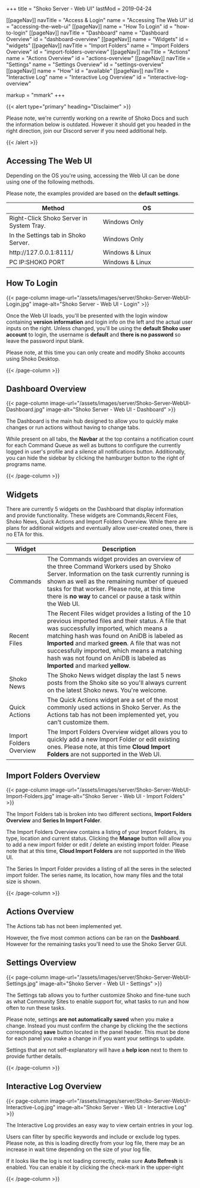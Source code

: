 +++
title = "Shoko Server - Web UI"
lastMod = 2019-04-24

[[pageNav]]
navTitle = "Access & Login"
name = "Accessing The Web UI"
id = "accessing-the-web-ui"
[[pageNav]]
name = "How To Login"
id = "how-to-login"
[[pageNav]]
navTitle = "Dashboard"
name = "Dashboard Overview"
id = "dashboard-overview"
[[pageNav]]
name = "Widgets"
id = "widgets"
[[pageNav]]
navTitle = "Import Folders"
name = "Import Folders Overview"
id = "import-folders-overview"
[[pageNav]]
navTitle = "Actions"
name = "Actions Overview"
id = "actions-overview"
[[pageNav]]
navTitle = "Settings"
name = "Settings Overview"
id = "settings-overview"
[[pageNav]]
name = "How"
id = "available"
[[pageNav]]
navTitle = "Interactive Log"
name = "Interactive Log Overview"
id = "interactive-log-overview"

markup = "mmark"
+++

{{< alert type="primary" heading="Disclaimer" >}}

Please note, we're currently working on a rewrite of Shoko Docs and such the information below is outdated. However it should get you headed in the right direction, join our Discord server if you need additional help.

{{< /alert >}}

## Accessing The Web UI

Depending on the OS you're using, accessing the Web UI can be done using one of the following methods.

Please note, the examples provided are based on the **default settings**.

<table class = "table table-bordered">
<thead>
<tr>
    <th width = "50%">Method</th>
    <th>OS</th>
</tr>
</thead>

<tr>
    <td>Right-Click Shoko Server in System Tray.</td>
    <td>Windows Only</td>
</tr>

<tr>
    <td>In the Settings tab in Shoko Server.</td>
    <td>Windows Only</td>
</tr>

<tr>
    <td>http://127.0.0.1:8111/</td>
    <td>Windows & Linux</td>
</tr>

<tr>
    <td>PC IP:SHOKO PORT</td>
    <td>Windows & Linux</td>
</tr>

<tbody>
</table>

## How To Login

{{< page-column image-url="/assets/images/server/Shoko-Server-WebUI-Login.jpg" image-alt="Shoko Server - Web UI - Login" >}}

Once the Web UI loads, you'll be presented with the login window containing **version information** and login info on the left and the actual user inputs on the right. Unless changed, you'll be using the **default Shoko user account** to login, the username is **default** and **there is no password** so leave the password input blank.

Please note, at this time you can only create and modify Shoko accounts using Shoko Desktop.

{{< /page-column >}}

## Dashboard Overview

{{< page-column image-url="/assets/images/server/Shoko-Server-WebUI-Dashboard.jpg" image-alt="Shoko Server - Web UI - Dashboard" >}}

The Dashboard is the main hub designed to allow you to quickly make changes or run actions without having to change tabs.

While present on all tabs, the **Navbar** at the top contains a notification count for each Command Queue as well as buttons to configure the currently logged in user's profile and a silence all notifications button. Additionally, you can hide the sidebar by clicking the hamburger button to the right of programs name.

{{< /page-column >}}

## Widgets

There are currently 5 widgets on the Dashboard that display information and provide functionality. These widgets are Commands,Recent Files, Shoko News, Quick Actions and Import Folders Overview. While there are plans for additional widgets and eventually allow user-created ones, there is no ETA for this.

<table class = "table table-bordered">
<thead>
<tr>
    <th width = "20%">Widget</th>
    <th>Description</th>
</tr>
</thead>

<tbody>

<tr>
    <td>Commands</td>
    <td>The Commands widget provides an overview of the three Command Workers used by Shoko Server. Information on the task
        currently running is shown as well as the remaining number of queued tasks for that worker. Please note, at this time there
        is <strong>no way</strong> to cancel or pause a task within the Web UI.
    </td>
</tr>

<tr>
    <td>Recent Files</td>
    <td>The Recent Files widget provides a listing of the 10 previous imported files and their status. A file that was successfully
        imported, which means a matching hash was found on AniDB is labeled as <strong>Imported</strong> and
        marked <strong>green</strong>. A file that was not successfully imported, which means a matching hash was not found on AniDB
        is labeled as <strong>Imported</strong> and marked <strong>yellow</strong>.
    </td>
</tr>

<tr>
    <td>Shoko News</td>
    <td>The Shoko News widget display the last 5 news posts from the Shoko site so you'll always current on the latest Shoko news.
        You're welcome.
    </td>
</tr>

<tr>
    <td>Quick Actions</td>
    <td>The Quick Actions widget are a set of the most commonly used actions in Shoko Server. As the Actions tab has not been
        implemented yet, you can't customize them.
    </td>
</tr>

<tr>
    <td>Import Folders Overview</td>
    <td>The Import Folders Overview widget allows you to quickly add a new Import Folder or edit existing ones. Please note, at this
        time <strong>Cloud Import Folders</strong> are not supported in the Web UI.
    </td>
</tr>

</tbody>
</table>

## Import Folders Overview

{{< page-column image-url="/assets/images/server/Shoko-Server-WebUI-Import-Folders.jpg" image-alt="Shoko Server - Web UI - Import Folders" >}}

The Import Folders tab is broken into two different sections, **Import Folders Overview** and **Series In Import Folder**.

The Import Folders Overview contains a listing of your Import Folders, its type, location and current status. Clicking the **Manage** button will allow you to add a new import folder or edit / delete an existing import folder. Please note that at this time, **Cloud Import Folders** are not supported in the Web UI.

The Series In Import Folder provides a listing of all the seres in the selected import folder. The series name, its location, how many files and the total size is shown.

{{< /page-column >}}

## Actions Overview

The Actions tab has not been implemented yet.

However, the five most common actions can be ran on the **Dashboard**. However for the remaining tasks you'll need to use the Shoko Server GUI.

## Settings Overview

{{< page-column image-url="/assets/images/server/Shoko-Server-WebUI-Settings.jpg" image-alt="Shoko Server - Web UI - Settings" >}}

The Settings tab allows you to further customize Shoko and fine-tune such as what Community Sites to enable support for, what tasks to run and how often to run these tasks.

Please note, settings **are not automatically saved** when you make a change. Instead you must confirm the change by clicking the the sections corresponding **save** button located in the panel header. This must be done for each panel you make a change in if you want your settings to update.

Settings that are not self-explanatory will have a **help icon** next to them to provide further details.

{{< /page-column >}}

## Interactive Log Overview

{{< page-column image-url="/assets/images/server/Shoko-Server-WebUI-Interactive-Log.jpg" image-alt="Shoko Server - Web UI - Interactive Log" >}}

The Interactive Log provides an easy way to view certain entries in your log.

Users can filter by specific keywords and include or exclude log types. Please note, as this is loading directly from your log file, there may be an increase in wait time depending on the size of your log file.

If it looks like the log is not loading correctly, make sure **Auto Refresh** is enabled. You can enable it by clicking the check-mark in the upper-right

{{< /page-column >}}
